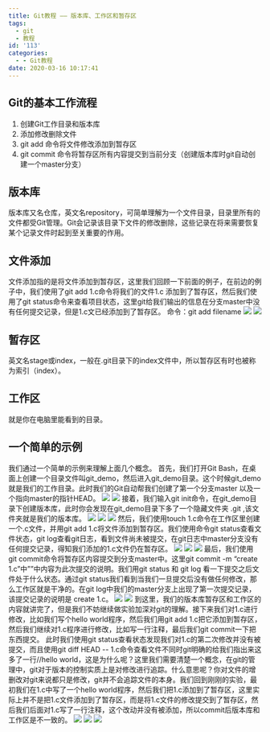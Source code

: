 ```yaml
---
title: Git教程 —— 版本库、工作区和暂存区
tags:
  - git
  - 教程
id: '113'
categories:
  - - Git教程
date: 2020-03-16 10:17:41
---
```


## Git的基本工作流程

1.  创建Git工作目录和版本库
2.  添加修改删除文件
3.  git add 命令将文件修改添加到暂存区
4.  git commit 命令将暂存区所有内容提交到当前分支（创建版本库时git自动创建一个master分支）

## 版本库

版本库又名仓库，英文名repository，可简单理解为一个文件目录，目录里所有的文件都受Git管理。Git会记录该目录下文件的修改删除，这些记录在将来需要恢复某个记录文件时起到至关重要的作用。

## 文件添加

文件添加指的是将文件添加到暂存区，这里我们回顾一下前面的例子，在前边的例子中，我们使用了git add 1.c命令将我们的文件1.c 添加到了暂存区，然后我们使用了git status命令来查看项目状态，这里git给我们输出的信息在分支master中没有任何提交记录，但是1.c文已经添加到了暂存区。 命令：git add filename ![](/assets/images/edb84957b223d6a.jpeg) ![](/assets/images/034069cb3a181ff.jpeg)

## 暂存区

英文名stage或index，一般在.git目录下的index文件中，所以暂存区有时也被称为索引（index）。

## 工作区

就是你在电脑里能看到的目录。

## 一个简单的示例

我们通过一个简单的示例来理解上面几个概念。 首先，我们打开Git Bash，在桌面上创建一个目录文件叫git\_demo，然后进入git\_demo目录。这个时候git\_demo就是我们的工作目录。此时我们的Git自动帮我们创建了第一个分支master 以及一个指向master的指针HEAD。 ![](/assets/images/e9a350a6a586253.jpeg) ![](/assets/images/3702b46d7173cbf.jpeg) 接着，我们输入git init命令，在git\_demo目录下创建版本库，此时你会发现在git\_demo目录下多了一个隐藏文件夹 .git ,该文件夹就是我们的版本库。 ![](/assets/images/63d96c143a063ca.jpeg) ![](/assets/images/1c84c81e4ca26e5.jpeg) ![](/assets/images/572ecd978d78681.jpeg) 然后，我们使用touch 1.c命令在工作区里创建一个.c文件，并用git add 1.c将文件添加到暂存区。我们使用命令git status查看文件状态，git log查看git日志，看到文件尚未被提交，在git日志中master分支没有任何提交记录，得知我们添加的1.c文件仍在暂存区。 ![](/assets/images/e437e7368ffb667.jpeg) ![](/assets/images/d6ebcb7047443eb.jpeg) ![](/assets/images/bf1a70e8ce730db.jpeg) 最后，我们使用git commit命令将暂存区内容提交到分支master中。这里git commit -m “create 1.c”中””中内容为此次提交的说明。我们用git status 和 git log 看一下提交之后文件处于什么状态。通过git status我们看到当我们一旦提交后没有做任何修改，那么工作区就是干净的。在git log中我们的master分支上出现了第一次提交记录，该提交记录的说明是 create 1.c。 ![](/assets/images/8f1c4bdc7d73fe6.jpeg) ![](/assets/images/1f5f2e6a346d0e0.jpeg) 到这里，我们的版本库暂存区和工作区的内容就讲完了，但是我们不妨继续做实验加深对git的理解。接下来我们对1.c进行修改，比如我们写个hello world程序，然后我们用git add 1.c把它添加到暂存区，然后我们继续对1.c程序进行修改，比如写一行注释，最后我们git commit一下把东西提交。 此时我们使用git status查看状态发现我们对1.c的第二次修改并没有被提交，而且使用git diff HEAD -- 1.c命令查看文件不同时git明确的给我们指出来这多了一行//hello world，这是为什么呢？这里我们需要清楚一个概念，在git的管理中，git对于版本的控制实质上是对修改进行追踪。什么意思呢？你对文件的增删改对git来说都只是修改，git并不会追踪文件的本身。我们回到刚刚的实验，最初我们在1.c中写了一个hello world程序，然后我们把1.c添加到了暂存区，这里实际上并不是把1.c文件添加到了暂存区，而是将1.c文件的修改提交到了暂存区，然后我们后面对1.c写了一行注释，这个改动并没有被添加，所以commit后版本库和工作区是不一致的。 ![](/assets/images/46086c6030d0a2f.jpeg) ![](/assets/images/1846795b60e6210.jpeg) ![](/assets/images/ac72b20e5bce2da.jpeg)